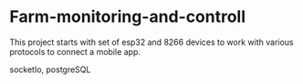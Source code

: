 # Farm-monitoring-and-controll
This project starts with set of esp32 and 8266 devices to work with various protocols to connect a mobile app.

socketIo, postgreSQL
